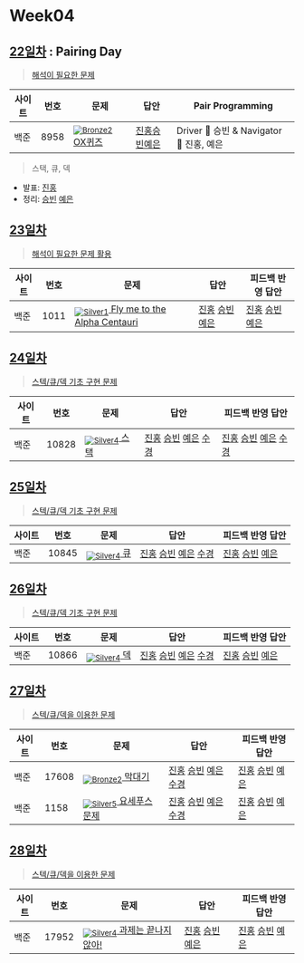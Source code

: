 <!-- tier 리스트 S -->
[Unrated]: https://user-images.githubusercontent.com/33937365/126247607-85783912-c11a-4d50-ac36-8cc7dcb75cd2.png
[Bronze5]: https://user-images.githubusercontent.com/33937365/126247611-e362d727-17a4-4737-a232-5827e185ab7c.png
[Bronze4]: https://user-images.githubusercontent.com/33937365/126247612-89cbc675-e1d4-43a2-950b-1cb014dca697.png
[Bronze3]: https://user-images.githubusercontent.com/33937365/126247613-b8408610-7bc4-40f8-804f-a30a45ddbb68.png
[Bronze2]: https://user-images.githubusercontent.com/33937365/126247614-d85dc6ff-a520-4c00-82bd-eb593b156bd8.png
[Bronze1]: https://user-images.githubusercontent.com/33937365/126247616-04b2ab30-9891-4b7b-8cb4-38e99b97e834.png
[Silver5]: https://user-images.githubusercontent.com/33937365/126247618-38c5c905-672b-4d75-808e-8a7d45ea577d.png
[Silver4]: https://user-images.githubusercontent.com/33937365/126247620-ba2d1b96-b0aa-4b88-80c5-71569c69bbc3.png
[Silver3]: https://user-images.githubusercontent.com/33937365/126247621-1b55b7f4-3a79-4348-8a63-f00c1813853e.png
[Silver2]: https://user-images.githubusercontent.com/33937365/126247622-a83b30a9-6618-4593-b775-6f6730afd3f6.png
[Silver1]: https://user-images.githubusercontent.com/33937365/126247625-8d82f8ab-6f95-4ef8-a243-be31f548596e.png
[Gold5]: https://user-images.githubusercontent.com/33937365/126247627-2979d4d5-915a-4c4e-adb7-c171f9bafe28.png
[Gold4]: https://user-images.githubusercontent.com/33937365/126247629-b24e1e24-4579-450f-bc3c-f166361091dd.png
[Gold3]: https://user-images.githubusercontent.com/33937365/126247630-80fb15af-debc-451d-a937-6c9c6bfa693b.png
[Gold2]: https://user-images.githubusercontent.com/33937365/126247633-7112f6a6-57da-4d1d-953f-5414ba8ffc3d.png
[Gold1]: https://user-images.githubusercontent.com/33937365/126247635-42bd3af9-e129-4379-b44a-22d75de3def6.png
[Platinum5]: https://user-images.githubusercontent.com/33937365/126247636-763e3bc4-43a9-4724-8ce1-c2288aecb636.png
[Platinum4]: https://user-images.githubusercontent.com/33937365/126247637-af30d243-2771-4966-b0bb-0901b9fd4989.png
[Platinum3]: https://user-images.githubusercontent.com/33937365/126247640-cfd654db-86d8-42a9-8d1b-0f3494758330.png
[Platinum2]: https://user-images.githubusercontent.com/33937365/126247641-3e60e9a6-5116-4005-a87d-bfb59969c87a.png
[Platinum1]: https://user-images.githubusercontent.com/33937365/126247643-23bba5ac-52c4-442a-a88a-2eb8998f6446.png
[Diamond5]: https://user-images.githubusercontent.com/33937365/126247645-870445bf-25d9-45ce-9c07-a25949ffad21.png
[Diamond4]: https://user-images.githubusercontent.com/33937365/126247646-b2d7e328-c205-448d-a5bf-c6294c07edaa.png
[Diamond3]: https://user-images.githubusercontent.com/33937365/126247647-db568f94-882f-410c-bd1b-63d49c87623c.png
[Diamond2]: https://user-images.githubusercontent.com/33937365/126247648-52f92f07-0fb9-4b1d-a344-6e9b81d81044.png
[Diamond1]: https://user-images.githubusercontent.com/33937365/126247649-4d068f63-f5e1-40df-910e-dceeb2b7de99.png
[Ruby5]: https://user-images.githubusercontent.com/33937365/126247652-94013ea7-9a96-4068-b922-01535c85801d.png
[Ruby4]: https://user-images.githubusercontent.com/33937365/126247655-a10f7077-6341-416e-938c-b500b7022aca.png
[Ruby3]: https://user-images.githubusercontent.com/33937365/126247656-d0e16a36-5080-4585-a465-4e4f5302beef.png
[Ruby2]: https://user-images.githubusercontent.com/33937365/126247659-1d249660-02a2-4a95-966f-074f99df70fe.png
[Ruby1]: https://user-images.githubusercontent.com/33937365/126247660-8e0d236d-eaef-42b3-8983-28f9e6c94ff9.png
<!-- tier 리스트 E -->

# Week04

## [22일차](Day22) : Pairing Day

> [해석이 필요한 문제](https://www.acmicpc.net/group/workbook/view/9797/29302)

| 사이트 | 번호 | 문제                                           | 답안                                        | Pair Programming                         |
| ------ | ---- | ---------------------------------------------- | ------------------------------------------- | ---------------------------------------- |
| 백준   | 8958 | [<sub>![Bronze2]</sub> OX퀴즈](https://www.acmicpc.net/problem/8958) | [진홍승빈예은](https://github.com/Eighteeen/Algorithm_Study/blob/main/Study1%20-%20Implementation/Week04/Day22/bj8958_kjhwsblye.java) | Driver 🚗 승빈 & Navigator 🧭 진홍, 예은 |

> 스택, 큐, 덱

- 발표: [진홍](../reference/kjh.pdf)
- 정리: [승빈](../reference/wsb.pdf) [예은](../reference/lye.pdf)

## [23일차](Day23)

> [해석이 필요한 문제 활용](https://www.acmicpc.net/group/workbook/view/9797/29349)

| 사이트 | 번호 | 문제                                                                 | 답안                                                                                    | 피드백 반영 답안                                                                           |
| ------ | ---- | -------------------------------------------------------------------- | --------------------------------------------------------------------------------------- | ------------------------------------------------------------------------------------------ |
| 백준   | 1011 | [<sub>![Silver1]</sub> Fly me to the Alpha Centauri](https://www.acmicpc.net/problem/1011) | [진홍](https://github.com/Eighteeen/Algorithm_Study/blob/main/Study1%20-%20Implementation/Week04/Day23/bj1011_kjh.java) [승빈](https://github.com/Eighteeen/Algorithm_Study/blob/main/Study1%20-%20Implementation/Week04/Day23Day23/bj1011_wsb.java) [예은](https://github.com/Eighteeen/Algorithm_Study/blob/main/Study1%20-%20Implementation/Week04/Day23Day23/bj1011_lye.cs) | [진홍](https://github.com/Eighteeen/Algorithm_Study/blob/main/Study1%20-%20Implementation/Week04/Day23Day23/bj1011_kjh_fb.java) [승빈](https://github.com/Eighteeen/Algorithm_Study/blob/main/Study1%20-%20Implementation/Week04/Day23Day23/bj1011_wsb.java) [예은](https://github.com/Eighteeen/Algorithm_Study/blob/main/Study1%20-%20Implementation/Week04/Day23Day23/bj1011_lye.cs) |

## [24일차](Day24)

> [스텍/큐/덱 기초 구현 문제](https://www.acmicpc.net/group/workbook/view/9797/29362)

| 사이트 | 번호  | 문제                                          | 답안                                                                                                                                                                                  | 피드백 반영 답안                                                                                                                                                                               |
| ------ | ----- | --------------------------------------------- | ------------------------------------------------------------------------------------------------------------------------------------------------------------------------------------- | ---------------------------------------------------------------------------------------------------------------------------------------------------------------------------------------------- |
| 백준   | 10828 | [<sub>![Silver4]</sub> 스택](https://www.acmicpc.net/problem/10828) | [진홍](Day24/bj10828_kjh.java) [승빈](Day24/bj10828_wsb.java) [예은](Day24/bj10828_lye.cs) [수경](https://github.com/sukyeongh/Algorithm/blob/master/2021_04/20210413/bj10828_hsk.js) | [진홍](Day24/bj10828_kjh.java) [승빈](Day24/bj10828_wsb_fb.java) [예은](Day24/bj10828_lye_fb.cs) [수경](https://github.com/sukyeongh/Algorithm/blob/master/2021_04/20210413/bj10828_hsk_fb.js) |

## [25일차](Day25)

> [스텍/큐/덱 기초 구현 문제](https://www.acmicpc.net/group/workbook/view/9797/29363)

| 사이트 | 번호  | 문제                                        | 답안                                                                                                                                                                                  | 피드백 반영 답안                                                                                    |
| ------ | ----- | ------------------------------------------- | ------------------------------------------------------------------------------------------------------------------------------------------------------------------------------------- | --------------------------------------------------------------------------------------------------- |
| 백준   | 10845 | [<sub>![Silver4]</sub> 큐](https://www.acmicpc.net/problem/10845) | [진홍](Day25/bj10845_kjh.java) [승빈](Day25/bj10845_wsb.java) [예은](Day25/bj10845_lye.cs) [수경](https://github.com/sukyeongh/Algorithm/blob/master/2021_04/20210414/bj10845_hsk.js) | [진홍](Day25/bj10845_kjh_fb.java) [승빈](Day25/bj10845_wsb_fb.java) [예은](Day25/bj10845_lye_fb.cs) |

## [26일차](Day26)

> [스텍/큐/덱 기초 구현 문제](https://www.acmicpc.net/group/workbook/view/9797/29364)

| 사이트 | 번호  | 문제                                        | 답안                                                                                                                                                                                  | 피드백 반영 답안                                                                                 |
| ------ | ----- | ------------------------------------------- | ------------------------------------------------------------------------------------------------------------------------------------------------------------------------------------- | ------------------------------------------------------------------------------------------------ |
| 백준   | 10866 | [<sub>![Silver4]</sub> 덱](https://www.acmicpc.net/problem/10866) | [진홍](Day26/bj10866_kjh.java) [승빈](Day26/bj10866_wsb.java) [예은](Day26/bj10866_lye.cs) [수경](https://github.com/sukyeongh/Algorithm/blob/master/2021_04/20210415/bj10866_hsk.js) | [진홍](Day26/bj10866_kjh.java) [승빈](Day26/bj10866_wsb_fb.java) [예은](Day26/bj10866_lye_fb.cs) |

## [27일차](Day27)

> [스텍/큐/덱을 이용한 문제](https://www.acmicpc.net/group/workbook/view/9797/29518)

| 사이트 | 번호  | 문제                                                  | 답안                                                                                                                                                                                          | 피드백 반영 답안                                                                              |
| ------ | ----- | ----------------------------------------------------- | --------------------------------------------------------------------------------------------------------------------------------------------------------------------------------------------- | --------------------------------------------------------------------------------------------- |
| 백준   | 17608 | [<sub>![Bronze2]</sub> 막대기](https://www.acmicpc.net/problem/17608)       | [진홍](Day27/bj17608_kjh.java) [승빈](Day27/bj17608_wsb.java) [예은](Day27/bj17608_lye.cs) [수경](https://github.com/sukyeongh/Algorithm/blob/master/2021_04/20210416/bj17608_hsk_used_fs.js) | [진홍](Day27/bj17608_kjh.java) [승빈](Day27/bj17608_wsb.java) [예은](Day27/bj17608_lye.cs)    |
| 백준   | 1158  | [<sub>![Silver5]</sub> 요세푸스 문제](https://www.acmicpc.net/problem/1158) | [진홍](Day27/bj1158_kjh.java) [승빈](Day27/bj1158_wsb.java) [예은](Day27/bj1158_lye.cs) [수경](https://github.com/sukyeongh/Algorithm/blob/master/2021_04/20210417/bj1158_hsk.js)             | [진홍](Day27/bj1158_kjh_fb.java) [승빈](Day27/bj1158_wsb_fb.java) [예은](Day27/bj1158_lye.cs) |

## [28일차](Day28)

> [스텍/큐/덱을 이용한 문제](https://www.acmicpc.net/group/workbook/view/9797/29531)

| 사이트 | 번호  | 문제                                                         | 답안                                                                                       | 피드백 반영 답안                                                                                 |
| ------ | ----- | ------------------------------------------------------------ | ------------------------------------------------------------------------------------------ | ------------------------------------------------------------------------------------------------ |
| 백준   | 17952 | [<sub>![Silver4]</sub> 과제는 끝나지 않아!](https://www.acmicpc.net/problem/17952) | [진홍](Day28/bj17952_kjh.java) [승빈](Day28/bj17952_wsb.java) [예은](Day28/bj17952_lye.cs) | [진홍](Day28/bj17952_kjh.java) [승빈](Day28/bj17952_wsb_fb.java) [예은](Day28/bj17952_lye_fb.cs) |

